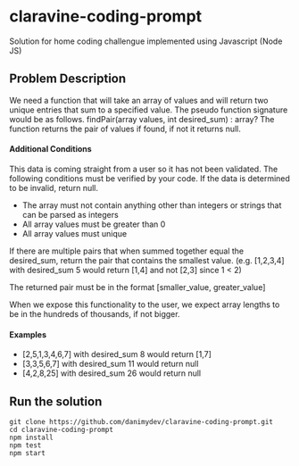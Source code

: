 # claravine-coding-prompt

Solution for home coding challengue implemented using Javascript (Node JS)

## Problem Description
We need a function that will take an array of values and will return two unique entries that sum to a specified value. The pseudo function signature would be as follows.
findPair(array values, int desired_sum) : array?
The function returns the pair of values if found, if not it returns null.

#### Additional Conditions
This data is coming straight from a user so it has not been validated. The following conditions must be verified by your code. If the data is determined to be invalid, return null.
- The array must not contain anything other than integers or strings that can be parsed as integers
- All array values must be greater than 0
- All array values must unique

If there are multiple pairs that when summed together equal the desired_sum, return the pair that contains the smallest value. (e.g. [1,2,3,4] with desired_sum 5 would return [1,4] and not [2,3] since 1 < 2)

The returned pair must be in the format [smaller_value, greater_value]

When we expose this functionality to the user, we expect array lengths to be in the hundreds of thousands, if not bigger.

#### Examples
- [2,5,1,3,4,6,7] with desired_sum 8 would return [1,7]
- [3,3,5,6,7] with desired_sum 11 would return null
- [4,2,8,25] with desired_sum 26 would return null

## Run the solution
```
git clone https://github.com/danimydev/claravine-coding-prompt.git
cd claravine-coding-prompt
npm install
npm test
npm start
```
